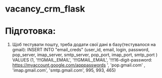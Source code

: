 # vacancy_crm_flask


# Підготовка:
1) Щоб тестувати пошту, треба додати свої дані в базу(тестувалося на gmail):
INSERT INTO "email_creds" (user_id, email, login, password, pop_server, imap_server, smtp_server, pop_port, imap_port, smtp_port )
VALUES (1, '!!!GMAIL_EMAIL', '!!!GMAIL_EMAIL', '!!!16-digit-password: https://myaccount.google.com/apppasswords ', 'pop.gmail.com' , 'imap.gmail.com', 'smtp.gmail.com', 995, 993, 465)

